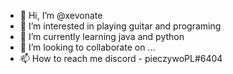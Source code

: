 - 👋 Hi, I’m @xevonate
- 👀 I’m interested in playing guitar and programing
- 🌱 I’m currently learning java and python
- 💞️ I’m looking to collaborate on ...
- 📫 How to reach me discord - pieczywoPL#6404

<!---
xevonate/xevonate is a ✨ special ✨ repository because its `README.md` (this file) appears on your GitHub profile.
You can click the Preview link to take a look at your changes.
Nick changelog:
pieczywopl
>>>
xevonate
--->
